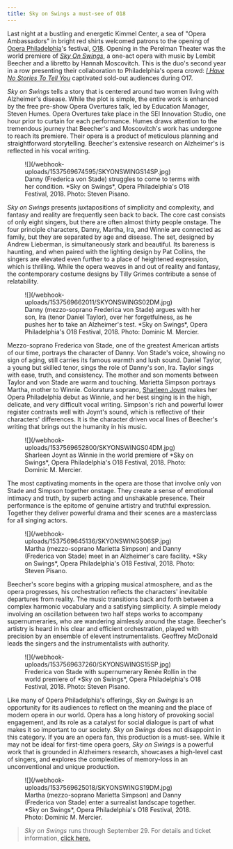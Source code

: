 ```yaml
---
title: Sky on Swings a must-see of O18
---
```


Last night at a bustling and energetic Kimmel Center, a sea of "Opera Ambassadors" in bright red shirts welcomed patrons to the opening of [Opera Philadelphia](/scene/companies/opera-philadelphia/)'s festival, [O18](https://www.operaphila.org/festival/). Opening in the Perelman Theater was the world premiere of [*Sky On Swings*](https://www.operaphila.org/whats-on/on-stage-2018-2019/sky-on-swings/), a one-act opera with music by Lembit Beecher and a libretto by Hannah Moscovitch. This is the duo's second year in a row presenting their collaboration to Philadelphia's opera crowd: [*I Have No Stories To Tell You*](/war-stories-o17/) captivated sold-out audiences during O17.

*Sky on Swings* tells a story that is centered around two women living with Alzheimer's disease. While the plot is simple, the entire work is enhanced by the free pre-show Opera Overtures talk, led by Education Manager, Steven Humes. Opera Overtures take place in the SEI Innovation Studio, one hour prior to curtain for each performance. Humes draws attention to the tremendous journey that Beecher's and Moscovitch's work has undergone to reach its premiere. Their opera is a product of meticulous planning and straightforward storytelling. Beecher's extensive research on Alzheimer's is reflected in his vocal writing.

<figure data-type="image">
![](/webhook-uploads/1537569674595/SKYONSWINGS14SP.jpg)
<figcaption>Danny (Frederica von Stade) struggles to come to terms with her condition. *Sky on Swings*, Opera Philadelphia's O18 Festival, 2018. Photo: Steven Pisano.</figcaption>
</figure>

*Sky on Swings* presents juxtapositions of simplicity and complexity, and fantasy and reality are frequently seen back to back. The core cast consists of only eight singers, but there are often almost thirty people onstage. The four principle characters, Danny, Martha, Ira, and Winnie are connected as family, but they are separated by age and disease. The set, designed by Andrew Lieberman, is simultaneously stark and beautiful. Its bareness is haunting, and when paired with the lighting design by Pat Collins, the singers are elevated even further to a place of heightened expression, which is thrilling. While the opera weaves in and out of reality and fantasy, the contemporary costume designs by Tilly Grimes contribute a sense of relatability.

<figure data-type="image">
![](/webhook-uploads/1537569662011/SKYONSWINGS02DM.jpg)
<figcaption>Danny (mezzo-soprano Frederica von Stade) argues with her son, Ira (tenor Daniel Taylor), over her forgetfulness, as he pushes her to take an Alzheimer's test. *Sky on Swings*, Opera Philadelphia's O18 Festival, 2018. Photo: Dominic M. Mercier.</figcaption>
</figure>

Mezzo-soprano Frederica von Stade, one of the greatest American artists of our time, portrays the character of Danny. Von Stade's voice, showing no sign of aging, still carries its famous warmth and lush sound. Daniel Taylor, a young but skilled tenor, sings the role of Danny's son, Ira. Taylor sings with ease, truth, and consistency. The mother and son moments between Taylor and von Stade are warm and touching. Marietta Simpson portrays Martha, mother to Winnie. Coloratura soprano, [Sharleen Joynt](/scene/people/sharleen-joynt/) makes her Opera Philadelphia debut as Winnie, and her best singing is in the high, delicate, and very difficult vocal writing. Simpson's rich and powerful lower register contrasts well with Joynt's sound, which is reflective of their characters' differences. It is the character driven vocal lines of Beecher's writing that brings out the humanity in his music. 

<figure data-type="image">
![](/webhook-uploads/1537569652800/SKYONSWINGS04DM.jpg)
<figcaption>Sharleen Joynt as Winnie in the world premiere of *Sky on Swings*, Opera Philadelphia's O18 Festival, 2018. Photo: Dominic M. Mercier.</figcaption>
</figure>

The most captivating moments in the opera are those that involve only von Stade and Simpson together onstage. They create a sense of emotional intimacy and truth, by superb acting and unshakable presence.  Their performance is the epitome of genuine artistry and truthful expression. Together they deliver powerful drama and their scenes are a masterclass for all singing actors.

<figure data-type="image">
![](/webhook-uploads/1537569645136/SKYONSWINGS06SP.jpg)
<figcaption>Martha (mezzo-soprano Marietta Simpson) and Danny (Frederica von Stade) meet in an Alzheimer's care facility. *Sky on Swings*, Opera Philadelphia's O18 Festival, 2018. Photo: Steven Pisano.</figcaption>
</figure>

Beecher's score begins with a gripping musical atmosphere, and as the opera progresses, his orchestration reflects the characters' inevitable departures from reality. The music transitions back and forth between a complex harmonic vocabulary and a satisfying simplicity. A simple melody involving an oscillation between two half steps works to accompany supernumeraries, who are wandering aimlessly around the stage. Beecher's artistry is heard in his clear and efficient orchestration, played with precision by an ensemble of elevent instrumentalists. Geoffrey McDonald leads the singers and the instrumentalists with authority.

<figure data-type="image">
![](/webhook-uploads/1537569637260/SKYONSWINGS15SP.jpg)
<figcaption>Frederica von Stade with supernumerary Renée Rollin in the world premiere of *Sky on Swings*, Opera Philadelphia's O18 Festival, 2018. Photo: Steven Pisano.</figcaption>
</figure>

Like many of Opera Philadelphia's offerings, *Sky on Swings* is an opportunity for its audiences to reflect on the meaning and the place of modern opera in our world. Opera has a long history of provoking social engagement, and its role as a catalyst for social dialogue is part of what makes it so important to our society. *Sky on Swings* does not disappoint in this category. If you are an opera fan, this production is a must-see. While it may not be ideal for first-time opera goers, *Sky on Swings* is a powerful work that is grounded in Alzheimers research, showcases a high-level cast of singers, and explores the complexities of memory-loss in an unconventional and unique production. 

<figure data-type="image">
![](/webhook-uploads/1537569625018/SKYONSWINGS19DM.jpg)
<figcaption>Martha (mezzo-soprano Marietta Simpson) and Danny (Frederica von Stade) enter a surrealist landscape together. *Sky on Swings*, Opera Philadelphia's O18 Festival, 2018. Photo: Dominic M. Mercier.</figcaption>
</figure>

>*Sky on Swings* runs through September 29. For details and ticket information, [click here.](https://www.operaphila.org/whats-on/on-stage-2018-2019/sky-on-swings/)
